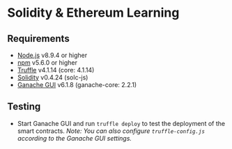# Solidity & Ethereum Learning

## Requirements

- [Node.js](https://nodejs.org/en/) v8.9.4 or higher
- [npm](https://www.npmjs.com/) v5.6.0 or higher
- [Truffle](https://truffleframework.com/) v4.1.14 (core: 4.1.14)
- [Solidity](https://solidity.readthedocs.io/en/v0.4.24/) v0.4.24 (solc-js)
- [Ganache GUI](https://trufflesuite.com/ganache/) v6.1.8 (ganache-core: 2.2.1)

## Testing

- Start Ganache GUI and run `truffle deploy` to test the deployment of the smart contracts.
*Note: You can also configure `truffle-config.js` according to the Ganache GUI settings.*
